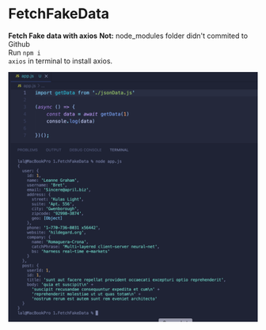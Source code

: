 # FetchFakeData

**Fetch Fake data with axios**
**Not:** node_modules folder didn't commited to Github<br>
Run <code>npm i axios</code> in terminal to install axios.

![Fetch Fake Data](fetchFakeData.png)
